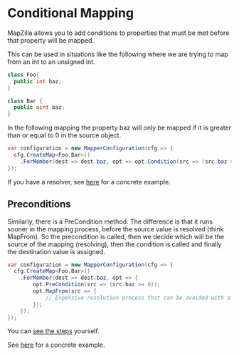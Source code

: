 # Conditional Mapping

MapZilla allows you to add conditions to properties that must be met before that property will be mapped.

This can be used in situations like the following where we are trying to map from an int to an unsigned int.
```c#
class Foo{
  public int baz;
}

class Bar {
  public uint baz;
}
```

In the following mapping the property baz will only be mapped if it is greater than or equal to 0 in the source object.

```c#
var configuration = new MapperConfiguration(cfg => {
  cfg.CreateMap<Foo,Bar>()
    .ForMember(dest => dest.baz, opt => opt.Condition(src => (src.baz >= 0)));
});
```
If you have a resolver, see [here](Custom-value-resolvers.html#resolvers-and-conditions) for a concrete example.
  
## Preconditions

Similarly, there is a PreCondition method. The difference is that it runs sooner in the mapping process, before the source value is resolved (think MapFrom). So the precondition is called, then we decide which will be the source of the mapping (resolving), then the condition is called and finally the destination value is assigned.

```c#
var configuration = new MapperConfiguration(cfg => {
  cfg.CreateMap<Foo,Bar>()
    .ForMember(dest => dest.baz, opt => {
        opt.PreCondition(src => (src.baz >= 0));
        opt.MapFrom(src => {
            // Expensive resolution process that can be avoided with a PreCondition
        });
    });
});
```

You can [see the steps](Understanding-your-mapping.html) yourself.

See [here](Custom-value-resolvers.html#resolvers-and-conditions) for a concrete example.
